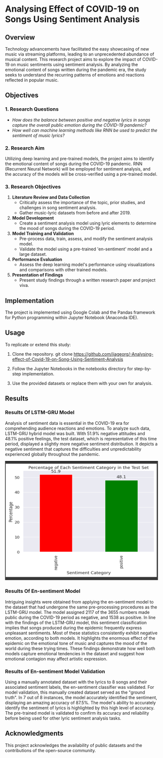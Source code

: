 # **Analysing Effect of COVID-19 on Songs Using Sentiment Analysis**

## **Overview**
Technology advancements have facilitated the easy showcasing of new music via streaming platforms, leading to an unprecedented abundance of musical content. This research project aims to explore the impact of COVID-19 on music sentiments using sentiment analysis. By analyzing the emotional content of songs written during the pandemic era, the study seeks to understand the recurring patterns of emotions and reactions reflected in popular music.

## **Objectives**
### **1. Research Questions**
- *How does the balance between positive and negative lyrics in songs capture the overall public emotion during the COVID-19 pandemic?*
- *How well can machine learning methods like RNN be used to predict the sentiment of music lyrics?*

### **2. Research Aim**
Utilizing deep learning and pre-trained models, the project aims to identify the emotional content of songs during the COVID-19 pandemic. RNN (Recurrent Neural Network) will be employed for sentiment analysis, and the accuracy of the models will be cross-verified using a pre-trained model.

### **3. Research Objectives**
1. **Literature Review and Data Collection**
   - Critically assess the importance of the topic, prior studies, and challenges in song sentiment analysis.
   - Gather music-lyric datasets from before and after 2019.
2. **Model Development**
   - Create a sentiment analysis model using lyric elements to determine the mood of songs during the COVID-19 period.
3. **Model Training and Validation**
   - Pre-process data, train, assess, and modify the sentiment analysis model.
   - Validate the model using a pre-trained 'en-sentiment' model and a large dataset.
4. **Performance Evaluation**
   - Assess the deep learning model's performance using visualizations and comparisons with other trained models.
5. **Presentation of Findings**
   - Present study findings through a written research paper and project viva.

## **Implementation**
The project is implemented using Google Colab and the Pandas framework for Python programming within Jupyter Notebook (Anaconda IDE).

## **Usage**
To replicate or extend this study:
1. Clone the repository.
git clone https://github.com/jiageorg/-Analysing-effect-of-Covid-19-on-Song-Using-Sentiment-Analysis

2. Follow the Jupyter Notebooks in the notebooks directory for step-by-step implementation.
3. Use the provided datasets or replace them with your own for analysis.

## **Results**
### **Results Of LSTM-GRU Model**
Analysis of sentiment data is essential in the COVID-19 era for comprehending audience reactions and emotions. To analyze such data, LSTM-GRU hybrid model was built. With 51.9% negative attitudes and 48.1% positive feelings, the test dataset, which is representative of this time period, displayed a slightly more negative sentiment distribution. It depicts a negative sentiment that captures the difficulties and unpredictability experienced globally throughout the pandemic.

![Percentage of each sentiment category in the test set of LSTM-GRU model.](https://github.com/jiageorg/-Analysing-effect-of-Covid-19-on-Song-Using-Sentiment-Analysis/blob/master/git1.1.png)

### **Results Of En-sentiment Model**
Intriguing insights were obtained from applying the en-sentiment model to the dataset that had undergone the same pre-processing procedures as the LSTM-GRU model. The model assigned 2117 of the 3655 numbers made public during the COVID-19 period as negative, and 1538 as positive. In line with the findings of the LSTM-GRU model, this sentiment classification implies that songs produced during the epidemic frequently express unpleasant sentiments. Most of these statistics consistently exhibit negative emotion, according to both models. It highlights the enormous effect of the epidemic on the emotional tone of music and captures the mood of the world during these trying times. These findings demonstrate how well both models capture emotional tendencies in the dataset and suggest how emotional contagion may affect artistic expression.

### **Results of En-sentiment Model Validation**
Using a manually annotated dataset with the lyrics to 8 songs and their associated sentiment labels, the en-sentiment classifier was validated. For model validation, this manually created dataset served as the "ground truth". In 7 out of 8 instances, the model accurately identified the sentiment, displaying an amazing accuracy of 87.5%. The model's ability to accurately identify the sentiment of lyrics is highlighted by this high level of accuracy. The pre-trained model is validated to confirm its accuracy and reliability before being used for other lyric sentiment analysis tasks.

## **Acknowledgments**
This project acknowledges the availability of public datasets and the contributions of the open-source community.
